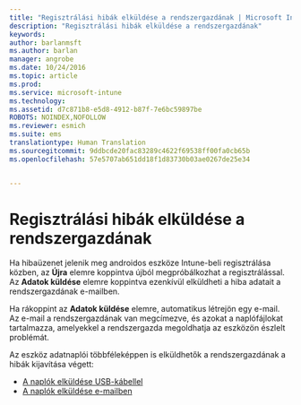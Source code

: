 ```yaml
---
title: "Regisztrálási hibák elküldése a rendszergazdának | Microsoft Intune"
description: "Regisztrálási hibák elküldése a rendszergazdának"
keywords: 
author: barlanmsft
ms.author: barlan
manager: angrobe
ms.date: 10/24/2016
ms.topic: article
ms.prod: 
ms.service: microsoft-intune
ms.technology: 
ms.assetid: d7c871b8-e5d8-4912-b87f-7e6bc59897be
ROBOTS: NOINDEX,NOFOLLOW
ms.reviewer: esmich
ms.suite: ems
translationtype: Human Translation
ms.sourcegitcommit: 9ddbcde20fac83289c4622f69538ff00fa0cb65b
ms.openlocfilehash: 57e5707ab651dd18f1d83730b03ae0267de25e34


---
```



# <a name="send-enrollment-errors-to-your-it-admin"></a>Regisztrálási hibák elküldése a rendszergazdának

Ha hibaüzenet jelenik meg androidos eszköze Intune-beli regisztrálása közben, az **Újra** elemre koppintva újból megpróbálkozhat a regisztrálással. Az **Adatok küldése** elemre koppintva ezenkívül elküldheti a hiba adatait a rendszergazdának e-mailben.

Ha rákoppint az **Adatok küldése** elemre, automatikus létrejön egy e-mail. Az e-mail a rendszergazdának van megcímezve, és azokat a naplófájlokat tartalmazza, amelyekkel a rendszergazda megoldhatja az eszközön észlelt problémát.

Az eszköz adatnaplói többféleképpen is elküldhetők a rendszergazdának a hibák kijavítása végett:

- [A naplók elküldése USB-kábellel](send-diagnostic-data-logs-to-your-it-administrator-using-a-usb-cable-android.md)
- [A naplók elküldése e-mailben](send-diagnostic-data-logs-to-your-it-administrator-using-email-android.md)



<!--HONumber=Nov16_HO1-->


